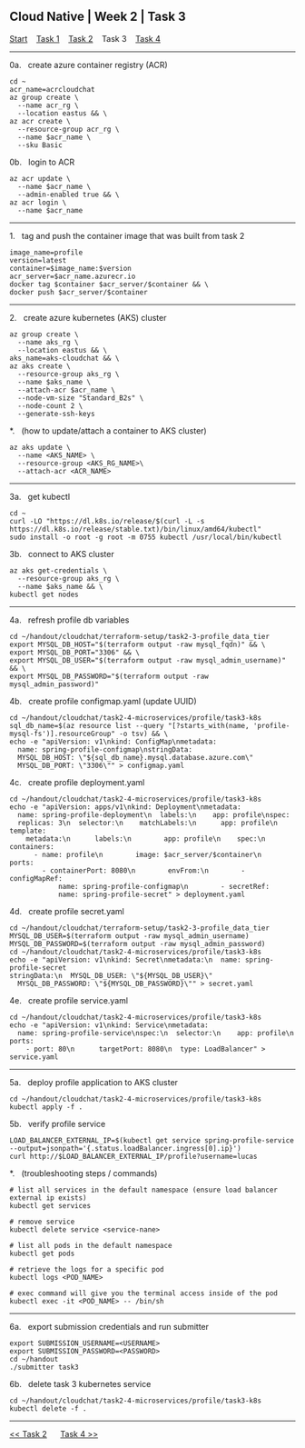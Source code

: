 ## Cloud Native | Week 2 | Task 3

[Start](https://github.com/AFC-AI2C-Cohort-04/coleman-code/blob/main/cloud_native/week_2/start.md)    [Task 1](https://github.com/AFC-AI2C-Cohort-04/coleman-code/blob/main/cloud_native/week_2/task_1.md)    [Task 2](https://github.com/AFC-AI2C-Cohort-04/coleman-code/blob/main/cloud_native/week_2/task_2.md)    Task 3    [Task 4](https://github.com/AFC-AI2C-Cohort-04/coleman-code/blob/main/cloud_native/week_2/task_4.md)

---

0a.   create azure container registry (ACR)
```
cd ~
acr_name=acrcloudchat
az group create \
  --name acr_rg \
  --location eastus && \
az acr create \
  --resource-group acr_rg \
  --name $acr_name \
  --sku Basic
```

0b.   login to ACR
```
az acr update \
  --name $acr_name \
  --admin-enabled true && \
az acr login \
  --name $acr_name
```

---

1.   tag and push the container image that was built from task 2
```
image_name=profile
version=latest
container=$image_name:$version
acr_server=$acr_name.azurecr.io
docker tag $container $acr_server/$container && \
docker push $acr_server/$container
```

---

2.   create azure kubernetes (AKS) cluster
```
az group create \
  --name aks_rg \
  --location eastus && \
aks_name=aks-cloudchat && \
az aks create \
  --resource-group aks_rg \
  --name $aks_name \
  --attach-acr $acr_name \
  --node-vm-size "Standard_B2s" \
  --node-count 2 \
  --generate-ssh-keys
```

*.   (how to update/attach a container to AKS cluster)
```
az aks update \
  --name <AKS_NAME> \
  --resource-group <AKS_RG_NAME>\
  --attach-acr <ACR_NAME>
```

---

3a.   get kubectl
```
cd ~
curl -LO "https://dl.k8s.io/release/$(curl -L -s https://dl.k8s.io/release/stable.txt)/bin/linux/amd64/kubectl"
sudo install -o root -g root -m 0755 kubectl /usr/local/bin/kubectl
```

3b.   connect to AKS cluster
```
az aks get-credentials \
  --resource-group aks_rg \
  --name $aks_name && \
kubectl get nodes
```

---

4a.   refresh profile db variables
```
cd ~/handout/cloudchat/terraform-setup/task2-3-profile_data_tier
export MYSQL_DB_HOST="$(terraform output -raw mysql_fqdn)" && \
export MYSQL_DB_PORT="3306" && \
export MYSQL_DB_USER="$(terraform output -raw mysql_admin_username)" && \
export MYSQL_DB_PASSWORD="$(terraform output -raw mysql_admin_password)"
```

4b.   create profile configmap.yaml (update UUID)
```
cd ~/handout/cloudchat/task2-4-microservices/profile/task3-k8s
sql_db_name=$(az resource list --query "[?starts_with(name, 'profile-mysql-fs')].resourceGroup" -o tsv) && \
echo -e "apiVersion: v1\nkind: ConfigMap\nmetadata:
  name: spring-profile-configmap\nstringData:
  MYSQL_DB_HOST: \"${sql_db_name}.mysql.database.azure.com\"
  MYSQL_DB_PORT: \"3306\"" > configmap.yaml
```

4c.   create profile deployment.yaml
```
cd ~/handout/cloudchat/task2-4-microservices/profile/task3-k8s
echo -e "apiVersion: apps/v1\nkind: Deployment\nmetadata:
  name: spring-profile-deployment\n  labels:\n    app: profile\nspec:
  replicas: 3\n  selector:\n    matchLabels:\n      app: profile\n  template:
    metadata:\n      labels:\n        app: profile\n    spec:\n      containers:
      - name: profile\n        image: $acr_server/$container\n        ports:
        - containerPort: 8080\n        envFrom:\n        - configMapRef:
            name: spring-profile-configmap\n        - secretRef:
            name: spring-profile-secret" > deployment.yaml
```

4d.   create profile secret.yaml
```
cd ~/handout/cloudchat/terraform-setup/task2-3-profile_data_tier
MYSQL_DB_USER=$(terraform output -raw mysql_admin_username)
MYSQL_DB_PASSWORD=$(terraform output -raw mysql_admin_password)
cd ~/handout/cloudchat/task2-4-microservices/profile/task3-k8s
echo -e "apiVersion: v1\nkind: Secret\nmetadata:\n  name: spring-profile-secret
stringData:\n  MYSQL_DB_USER: \"${MYSQL_DB_USER}\"
  MYSQL_DB_PASSWORD: \"${MYSQL_DB_PASSWORD}\"" > secret.yaml
```

4e.   create profile service.yaml
```
cd ~/handout/cloudchat/task2-4-microservices/profile/task3-k8s
echo -e "apiVersion: v1\nkind: Service\nmetadata:
  name: spring-profile-service\nspec:\n  selector:\n    app: profile\n  ports:
    - port: 80\n      targetPort: 8080\n  type: LoadBalancer" > service.yaml
```

---

5a.   deploy profile application to AKS cluster
```
cd ~/handout/cloudchat/task2-4-microservices/profile/task3-k8s
kubectl apply -f .
```

5b.   verify profile service
```
LOAD_BALANCER_EXTERNAL_IP=$(kubectl get service spring-profile-service --output=jsonpath='{.status.loadBalancer.ingress[0].ip}')
curl http://$LOAD_BALANCER_EXTERNAL_IP/profile?username=lucas
```

*.   (troubleshooting steps / commands)
```
# list all services in the default namespace (ensure load balancer external ip exists)
kubectl get services

# remove service
kubectl delete service <service-nane>

# list all pods in the default namespace
kubectl get pods

# retrieve the logs for a specific pod
kubectl logs <POD_NAME>

# exec command will give you the terminal access inside of the pod
kubectl exec -it <POD_NAME> -- /bin/sh
```

---

6a.   export submission credentials and run submitter
```
export SUBMISSION_USERNAME=<USERNAME>
export SUBMISSION_PASSWORD=<PASSWORD>
cd ~/handout
./submitter task3
```

6b.   delete task 3 kubernetes service
```
cd ~/handout/cloudchat/task2-4-microservices/profile/task3-k8s
kubectl delete -f .
```

---

[<< Task 2](https://github.com/AFC-AI2C-Cohort-04/coleman-code/blob/main/cloud_native/week_2/task_2.md)      [Task 4 >>](https://github.com/AFC-AI2C-Cohort-04/coleman-code/blob/main/cloud_native/week_2/task_4.md)

